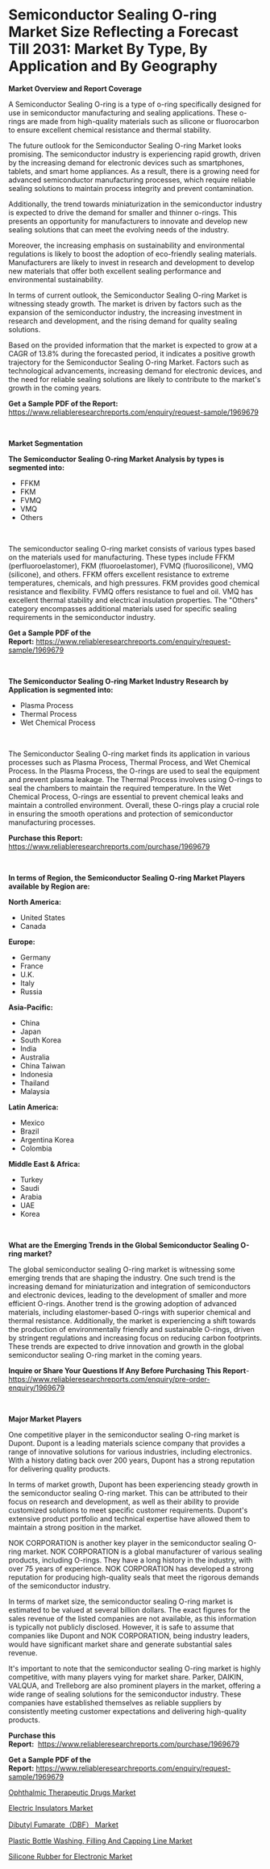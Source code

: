<p><h1>Semiconductor Sealing O-ring Market Size Reflecting a Forecast Till 2031: Market By Type, By Application and By Geography</h1></p><p><strong>Market Overview and Report Coverage</strong></p>
<p><p>A Semiconductor Sealing O-ring is a type of o-ring specifically designed for use in semiconductor manufacturing and sealing applications. These o-rings are made from high-quality materials such as silicone or fluorocarbon to ensure excellent chemical resistance and thermal stability.</p><p>The future outlook for the Semiconductor Sealing O-ring Market looks promising. The semiconductor industry is experiencing rapid growth, driven by the increasing demand for electronic devices such as smartphones, tablets, and smart home appliances. As a result, there is a growing need for advanced semiconductor manufacturing processes, which require reliable sealing solutions to maintain process integrity and prevent contamination.</p><p>Additionally, the trend towards miniaturization in the semiconductor industry is expected to drive the demand for smaller and thinner o-rings. This presents an opportunity for manufacturers to innovate and develop new sealing solutions that can meet the evolving needs of the industry.</p><p>Moreover, the increasing emphasis on sustainability and environmental regulations is likely to boost the adoption of eco-friendly sealing materials. Manufacturers are likely to invest in research and development to develop new materials that offer both excellent sealing performance and environmental sustainability.</p><p>In terms of current outlook, the Semiconductor Sealing O-ring Market is witnessing steady growth. The market is driven by factors such as the expansion of the semiconductor industry, the increasing investment in research and development, and the rising demand for quality sealing solutions.</p><p>Based on the provided information that the market is expected to grow at a CAGR of 13.8% during the forecasted period, it indicates a positive growth trajectory for the Semiconductor Sealing O-ring Market. Factors such as technological advancements, increasing demand for electronic devices, and the need for reliable sealing solutions are likely to contribute to the market's growth in the coming years.</p></p>
<p><strong>Get a Sample PDF of the Report:</strong> <a href="https://www.reliableresearchreports.com/enquiry/request-sample/1969679">https://www.reliableresearchreports.com/enquiry/request-sample/1969679</a></p>
<p>&nbsp;</p>
<p><strong>Market Segmentation</strong></p>
<p><strong>The Semiconductor Sealing O-ring Market Analysis by types is segmented into:</strong></p>
<p><ul><li>FFKM</li><li>FKM</li><li>FVMQ</li><li>VMQ</li><li>Others</li></ul></p>
<p>&nbsp;</p>
<p><p>The semiconductor sealing O-ring market consists of various types based on the materials used for manufacturing. These types include FFKM (perfluoroelastomer), FKM (fluoroelastomer), FVMQ (fluorosilicone), VMQ (silicone), and others. FFKM offers excellent resistance to extreme temperatures, chemicals, and high pressures. FKM provides good chemical resistance and flexibility. FVMQ offers resistance to fuel and oil. VMQ has excellent thermal stability and electrical insulation properties. The "Others" category encompasses additional materials used for specific sealing requirements in the semiconductor industry.</p></p>
<p><strong>Get a Sample PDF of the Report:</strong>&nbsp;<a href="https://www.reliableresearchreports.com/enquiry/request-sample/1969679">https://www.reliableresearchreports.com/enquiry/request-sample/1969679</a></p>
<p>&nbsp;</p>
<p><strong>The Semiconductor Sealing O-ring Market Industry Research by Application is segmented into:</strong></p>
<p><ul><li>Plasma Process</li><li>Thermal Process</li><li>Wet Chemical Process</li></ul></p>
<p>&nbsp;</p>
<p><p>The Semiconductor Sealing O-ring market finds its application in various processes such as Plasma Process, Thermal Process, and Wet Chemical Process. In the Plasma Process, the O-rings are used to seal the equipment and prevent plasma leakage. The Thermal Process involves using O-rings to seal the chambers to maintain the required temperature. In the Wet Chemical Process, O-rings are essential to prevent chemical leaks and maintain a controlled environment. Overall, these O-rings play a crucial role in ensuring the smooth operations and protection of semiconductor manufacturing processes.</p></p>
<p><strong>Purchase this Report:</strong>&nbsp; <a href="https://www.reliableresearchreports.com/purchase/1969679">https://www.reliableresearchreports.com/purchase/1969679</a></p>
<p>&nbsp;</p>
<p><strong>In terms of Region, the Semiconductor Sealing O-ring Market Players available by Region are:</strong></p>
<p>
    <p> <strong> North America: </strong>
        <ul>
            <li>United States</li>
            <li>Canada</li>
        </ul>
        </p> 
    <p> <strong> Europe: </strong>
        <ul>
            <li>Germany</li>
            <li>France</li>
            <li>U.K.</li>
            <li>Italy</li>
            <li>Russia</li>
        </ul>
        </p> 
    <p> <strong> Asia-Pacific: </strong>
        <ul>
            <li>China</li>
            <li>Japan</li>
            <li>South Korea</li>
            <li>India</li>
            <li>Australia</li>
            <li>China Taiwan</li>
            <li>Indonesia</li>
            <li>Thailand</li>
            <li>Malaysia</li>
        </ul>
        </p> 
    <p> <strong> Latin America: </strong>
        <ul>
            <li>Mexico</li>
            <li>Brazil</li>
            <li>Argentina Korea</li>
            <li>Colombia</li>
        </ul>
        </p> 
    <p> <strong> Middle East & Africa: </strong>
        <ul>
            <li>Turkey</li>
            <li>Saudi</li>
            <li>Arabia</li>
            <li>UAE</li>
            <li>Korea</li>
        </ul>
    </p>
    </p>
<p>&nbsp;</p>
<p><strong>What are the Emerging Trends in the Global Semiconductor Sealing O-ring market?</strong></p>
<p><p>The global semiconductor sealing O-ring market is witnessing some emerging trends that are shaping the industry. One such trend is the increasing demand for miniaturization and integration of semiconductors and electronic devices, leading to the development of smaller and more efficient O-rings. Another trend is the growing adoption of advanced materials, including elastomer-based O-rings with superior chemical and thermal resistance. Additionally, the market is experiencing a shift towards the production of environmentally friendly and sustainable O-rings, driven by stringent regulations and increasing focus on reducing carbon footprints. These trends are expected to drive innovation and growth in the global semiconductor sealing O-ring market in the coming years.</p></p>
<p><strong>Inquire or Share Your Questions If Any Before Purchasing This Report</strong>- <a href="https://www.reliableresearchreports.com/enquiry/pre-order-enquiry/1969679">https://www.reliableresearchreports.com/enquiry/pre-order-enquiry/1969679</a></p>
<p>&nbsp;</p>
<p><strong>Major Market Players</strong></p>
<p><p>One competitive player in the semiconductor sealing O-ring market is Dupont. Dupont is a leading materials science company that provides a range of innovative solutions for various industries, including electronics. With a history dating back over 200 years, Dupont has a strong reputation for delivering quality products.</p><p>In terms of market growth, Dupont has been experiencing steady growth in the semiconductor sealing O-ring market. This can be attributed to their focus on research and development, as well as their ability to provide customized solutions to meet specific customer requirements. Dupont's extensive product portfolio and technical expertise have allowed them to maintain a strong position in the market.</p><p>NOK CORPORATION is another key player in the semiconductor sealing O-ring market. NOK CORPORATION is a global manufacturer of various sealing products, including O-rings. They have a long history in the industry, with over 75 years of experience. NOK CORPORATION has developed a strong reputation for producing high-quality seals that meet the rigorous demands of the semiconductor industry.</p><p>In terms of market size, the semiconductor sealing O-ring market is estimated to be valued at several billion dollars. The exact figures for the sales revenue of the listed companies are not available, as this information is typically not publicly disclosed. However, it is safe to assume that companies like Dupont and NOK CORPORATION, being industry leaders, would have significant market share and generate substantial sales revenue.</p><p>It's important to note that the semiconductor sealing O-ring market is highly competitive, with many players vying for market share. Parker, DAIKIN, VALQUA, and Trelleborg are also prominent players in the market, offering a wide range of sealing solutions for the semiconductor industry. These companies have established themselves as reliable suppliers by consistently meeting customer expectations and delivering high-quality products.</p></p>
<p><strong>Purchase this Report:</strong>&nbsp;&nbsp;<a href="https://www.reliableresearchreports.com/purchase/1969679">https://www.reliableresearchreports.com/purchase/1969679</a></p>
<p></p>
<p><strong>Get a Sample PDF of the Report:</strong>&nbsp;<a href="https://www.reliableresearchreports.com/enquiry/request-sample/1969679">https://www.reliableresearchreports.com/enquiry/request-sample/1969679</a></p>
<p><p><a href="https://issuu.com/reportprime-2/docs/ophthalmic-therapeutic-drugs-market-size-2030.pptx">Ophthalmic Therapeutic Drugs Market</a></p><p><a href="https://issuu.com/reportprime-2/docs/electric-insulators-market-size-2030.pptx">Electric Insulators Market</a></p><p><a href="https://issuu.com/reportprime-2/docs/dibutyl-fumaratedbf-market-size-2030.pptx">Dibutyl Fumarate（DBF） Market</a></p><p><a href="https://github.com/CliffMedina6/Market-Research-Report-List-2/blob/main/plastic-bottle-washing-filling-and-capping-line-market.md">Plastic Bottle Washing, Filling And Capping Line Market</a></p><p><a href="https://github.com/PeterParrish5/Market-Research-Report-List-2/blob/main/silicone-rubber-for-electronic-market.md">Silicone Rubber for Electronic Market</a></p></p>